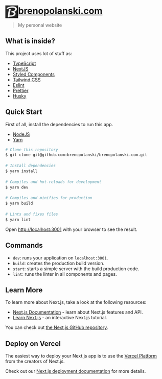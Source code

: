 # <img src="./public/static/favicons/android-chrome-192x192.png" width="40" align="left"> [brenopolanski.com](https://brenopolanski.com/)

> My personal website

## What is inside?

This project uses lot of stuff as:

- [TypeScript](https://www.typescriptlang.org/)
- [NextJS](https://nextjs.org/)
- [Styled Components](https://styled-components.com/)
- [Tailwind CSS](https://tailwindcss.com/)
- [Eslint](https://eslint.org/)
- [Prettier](https://prettier.io/)
- [Husky](https://github.com/typicode/husky)

## Quick Start

First of all, install the dependencies to run this app.

- [NodeJS](http://nodejs.org/)
- [Yarn](https://yarnpkg.com/lang/en/docs/cli/install/)

```bash
# Clone this repository
$ git clone git@github.com:brenopolanski/brenopolanski.com.git

# Install dependencies
$ yarn install

# Compiles and hot-reloads for development
$ yarn dev

# Compiles and minifies for production
$ yarn build

# Lints and fixes files
$ yarn lint
```

Open [http://localhost:3001](http://localhost:3001) with your browser to see the result.

## Commands

- `dev`: runs your application on `localhost:3001`.
- `build`: creates the production build version.
- `start`: starts a simple server with the build production code.
- `lint`: runs the linter in all components and pages.

## Learn More

To learn more about Next.js, take a look at the following resources:

- [Next.js Documentation](https://nextjs.org/docs) - learn about Next.js features and API.
- [Learn Next.js](https://nextjs.org/learn) - an interactive Next.js tutorial.

You can check out [the Next.js GitHub repository](https://github.com/vercel/next.js/).

## Deploy on Vercel

The easiest way to deploy your Next.js app is to use the [Vercel Platform](https://vercel.com/import?utm_medium=default-template&filter=next.js&utm_source=create-next-app&utm_campaign=create-next-app-readme) from the creators of Next.js.

Check out our [Next.js deployment documentation](https://nextjs.org/docs/deployment) for more details.
